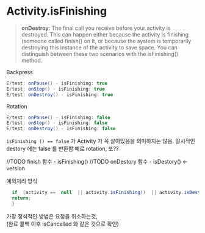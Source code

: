 
# Activity.isFinishing
  
  
> **onDestroy**: The final call you receive before your activity is destroyed. This can happen either because the activity is finishing (someone called finish() on it, or because the system is temporarily destroying this instance of the activity to save space. You can distinguish between these two scenarios with the isFinishing() method.
  
Backpress
```java
E/test: onPause() - isFinishing: true
E/test: onStop() - isFinishing: true
E/test: onDestroy() - isFinishing: true
```
  
Rotation
```java
E/test: onPause() - isFinishing: false
E/test: onStop() - isFinishing: false
E/test: onDestroy() - isFinishing: false
```
  
`isFinishing () == false` 가 Activity 가 꼭 살아있음을 의미하지는 않음.
일시적인 destory 에는 false 를 반환함 예로 rotation, 또??


//TODO finish 함수 - isFinishing()
//TODO onDestory 함수 - isDestory() <- version


예외처리 방식  
```java
  if  (activity ==  null  || activity.isFinishing()  || activity.isDestroyed())  {  
  return;  
  }
```
  
가장 정석적인 방법은 요청을 취소하는것,   
(완료 콜백 이후 isCancelled 와 같은 것으로 확인)  
<!--stackedit_data:
eyJoaXN0b3J5IjpbLTYyMjY2MjE4MCw2MTg2NzkyLC00MzQ0MD
MwNTVdfQ==
-->